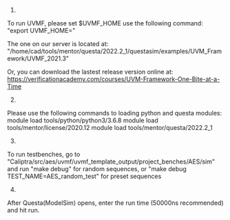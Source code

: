1.
To run UVMF, please set $UVMF_HOME use the following command:
"export UVMF_HOME=<path to UVMF home directory>"

The one on our server is located at:
"/home/cad/tools/mentor/questa/2022.2_1/questasim/examples/UVM_Framework/UVMF_2021.3"

Or, you can download the lastest release version online at: https://verificationacademy.com/courses/UVM-Framework-One-Bite-at-a-Time

2.
Please use the following commands to loading python and questa modules:
module load tools/python/python3/3.6.8
module load tools/mentor/license/2020.12
module load tools/mentor/questa/2022.2_1

3.
To run testbenches, go to "Caliptra/src/aes/uvmf/uvmf_template_output/project_benches/AES/sim"
and run "make debug" for random sequences, or "make debug TEST_NAME=AES_random_test" for preset sequences

4.
After Questa(ModelSim) opens, enter the run time (50000ns recommended) and hit run.
